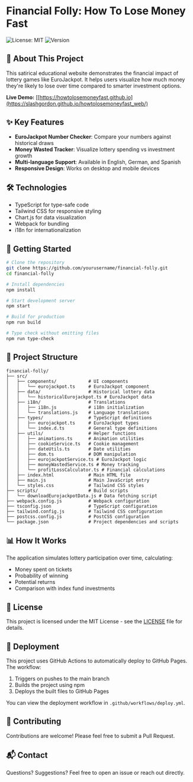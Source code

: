 # Financial Folly: How To Lose Money Fast

![License: MIT](https://img.shields.io/badge/License-MIT-blue.svg)
![Version](https://img.shields.io/badge/version-1.0.0-green.svg)

## 🚨 About This Project

This satirical educational website demonstrates the financial impact of lottery games like EuroJackpot. It helps users visualize how much money they're likely to lose over time compared to smarter investment options.

**Live Demo:** [[https://howtolosemoneyfast.github.io](https://slashgordon.github.io/howtolosemoneyfast_web/)

## ✨ Key Features

- **EuroJackpot Number Checker**: Compare your numbers against historical draws
- **Money Wasted Tracker**: Visualize lottery spending vs investment growth
- **Multi-language Support**: Available in English, German, and Spanish
- **Responsive Design**: Works on desktop and mobile devices

## 🛠️ Technologies

- TypeScript for type-safe code
- Tailwind CSS for responsive styling
- Chart.js for data visualization
- Webpack for bundling
- i18n for internationalization

## 🚀 Getting Started

```bash
# Clone the repository
git clone https://github.com/yourusername/financial-folly.git
cd financial-folly

# Install dependencies
npm install

# Start development server
npm start

# Build for production
npm run build

# Type check without emitting files
npm run type-check
```

## 📁 Project Structure

```
financial-folly/
├── src/
│   ├── components/            # UI components
│   │   └── eurojackpot.ts     # EuroJackpot component
│   ├── data/                  # Historical lottery data
│   │   └── historicalEurojackpot.ts # EuroJackpot data
│   ├── i18n/                  # Translations
│   │   ├── i18n.js            # i18n initialization
│   │   └── translations.js    # Language translations
│   ├── types/                 # TypeScript definitions
│   │   ├── eurojackpot.ts     # EuroJackpot types
│   │   └── index.d.ts         # General type definitions
│   ├── utils/                 # Helper functions
│   │   ├── animations.ts      # Animation utilities
│   │   ├── cookieService.ts   # Cookie management
│   │   ├── dateUtils.ts       # Date utilities
│   │   ├── dom.ts             # DOM manipulation
│   │   ├── eurojackpotService.ts # EuroJackpot logic
│   │   ├── moneyWastedService.ts # Money tracking
│   │   └── profitLossCalculator.ts # Financial calculations
│   ├── index.html             # Main HTML file
│   ├── main.js                # Main JavaScript entry
│   └── styles.css             # Tailwind CSS styles
├── scripts/                   # Build scripts
│   └── downloadEurojackpotData.js # Data fetching script
├── webpack.config.js          # Webpack configuration
├── tsconfig.json              # TypeScript configuration
├── tailwind.config.js         # Tailwind CSS configuration
├── postcss.config.js          # PostCSS configuration
└── package.json               # Project dependencies and scripts
```

## 📊 How It Works

The application simulates lottery participation over time, calculating:
- Money spent on tickets
- Probability of winning
- Potential returns
- Comparison with index fund investments

## 📄 License

This project is licensed under the MIT License - see the [LICENSE](LICENSE) file for details.

## 🚀 Deployment

This project uses GitHub Actions to automatically deploy to GitHub Pages. The workflow:

1. Triggers on pushes to the main branch
2. Builds the project using npm
3. Deploys the built files to GitHub Pages

You can view the deployment workflow in `.github/workflows/deploy.yml`.

## 🤝 Contributing

Contributions are welcome! Please feel free to submit a Pull Request.

## 📬 Contact

Questions? Suggestions? Feel free to open an issue or reach out directly.
